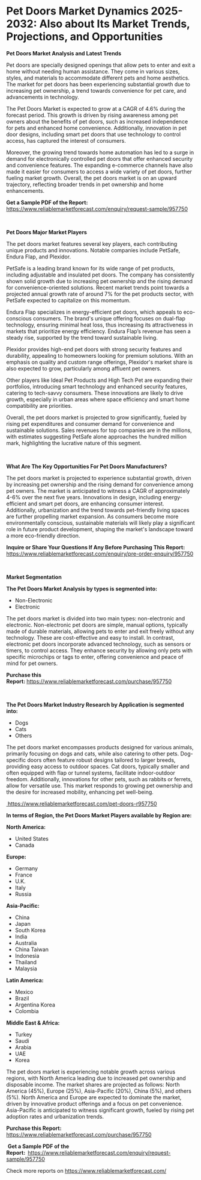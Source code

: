 <p><h1>Pet Doors Market Dynamics 2025-2032: Also about Its Market Trends, Projections, and Opportunities</h1></p><p><strong>Pet Doors Market Analysis and Latest Trends</strong></p>
<p><p>Pet doors are specially designed openings that allow pets to enter and exit a home without needing human assistance. They come in various sizes, styles, and materials to accommodate different pets and home aesthetics. The market for pet doors has been experiencing substantial growth due to increasing pet ownership, a trend towards convenience for pet care, and advancements in technology. </p><p>The Pet Doors Market is expected to grow at a CAGR of 4.6% during the forecast period. This growth is driven by rising awareness among pet owners about the benefits of pet doors, such as increased independence for pets and enhanced home convenience. Additionally, innovation in pet door designs, including smart pet doors that use technology to control access, has captured the interest of consumers. </p><p>Moreover, the growing trend towards home automation has led to a surge in demand for electronically controlled pet doors that offer enhanced security and convenience features. The expanding e-commerce channels have also made it easier for consumers to access a wide variety of pet doors, further fueling market growth. Overall, the pet doors market is on an upward trajectory, reflecting broader trends in pet ownership and home enhancements.</p></p>
<p><strong>Get a Sample PDF of the Report:&nbsp;</strong> <a href="https://www.reliablemarketforecast.com/enquiry/request-sample/957750?utm_campaign=2190&utm_medium=2&utm_source=Github&utm_content=ia&utm_term=07022025&utm_id=pet-doors">https://www.reliablemarketforecast.com/enquiry/request-sample/957750</a></p>
<p>&nbsp;</p>
<p><strong>Pet Doors Major Market Players</strong></p>
<p><p>The pet doors market features several key players, each contributing unique products and innovations. Notable companies include PetSafe, Endura Flap, and Plexidor. </p><p>PetSafe is a leading brand known for its wide range of pet products, including adjustable and insulated pet doors. The company has consistently shown solid growth due to increasing pet ownership and the rising demand for convenience-oriented solutions. Recent market trends point towards a projected annual growth rate of around 7% for the pet products sector, with PetSafe expected to capitalize on this momentum.</p><p>Endura Flap specializes in energy-efficient pet doors, which appeals to eco-conscious consumers. The brand's unique offering focuses on dual-flap technology, ensuring minimal heat loss, thus increasing its attractiveness in markets that prioritize energy efficiency. Endura Flap’s revenue has seen a steady rise, supported by the trend toward sustainable living.</p><p>Plexidor provides high-end pet doors with strong security features and durability, appealing to homeowners looking for premium solutions. With an emphasis on quality and custom range offerings, Plexidor's market share is also expected to grow, particularly among affluent pet owners. </p><p>Other players like Ideal Pet Products and High Tech Pet are expanding their portfolios, introducing smart technology and enhanced security features, catering to tech-savvy consumers. These innovations are likely to drive growth, especially in urban areas where space efficiency and smart home compatibility are priorities.</p><p>Overall, the pet doors market is projected to grow significantly, fueled by rising pet expenditures and consumer demand for convenience and sustainable solutions. Sales revenues for top companies are in the millions, with estimates suggesting PetSafe alone approaches the hundred million mark, highlighting the lucrative nature of this segment.</p></p>
<p>&nbsp;</p>
<p><strong>What Are The Key Opportunities For Pet Doors Manufacturers?</strong></p>
<p><p>The pet doors market is projected to experience substantial growth, driven by increasing pet ownership and the rising demand for convenience among pet owners. The market is anticipated to witness a CAGR of approximately 4-6% over the next five years. Innovations in design, including energy-efficient and smart pet doors, are enhancing consumer interest. Additionally, urbanization and the trend towards pet-friendly living spaces are further propelling market expansion. As consumers become more environmentally conscious, sustainable materials will likely play a significant role in future product development, shaping the market's landscape toward a more eco-friendly direction.</p></p>
<p><strong>Inquire or Share Your Questions If Any Before Purchasing This Report:</strong> <a href="https://www.reliablemarketforecast.com/enquiry/pre-order-enquiry/957750?utm_campaign=2190&utm_medium=2&utm_source=Github&utm_content=ia&utm_term=07022025&utm_id=pet-doors">https://www.reliablemarketforecast.com/enquiry/pre-order-enquiry/957750</a></p>
<p>&nbsp;</p>
<p><strong>Market Segmentation</strong></p>
<p><strong>The Pet Doors Market Analysis by types is segmented into:</strong></p>
<p><ul><li>Non-Electronic</li><li>Electronic</li></ul></p>
<p><p>The pet doors market is divided into two main types: non-electronic and electronic. Non-electronic pet doors are simple, manual options, typically made of durable materials, allowing pets to enter and exit freely without any technology. These are cost-effective and easy to install. In contrast, electronic pet doors incorporate advanced technology, such as sensors or timers, to control access. They enhance security by allowing only pets with specific microchips or tags to enter, offering convenience and peace of mind for pet owners.</p></p>
<p><strong>Purchase this Report:&nbsp;</strong><a href="https://www.reliablemarketforecast.com/purchase/957750?utm_campaign=2190&utm_medium=2&utm_source=Github&utm_content=ia&utm_term=07022025&utm_id=pet-doors">https://www.reliablemarketforecast.com/purchase/957750</a></p>
<p>&nbsp;</p>
<p><strong>The Pet Doors Market Industry Research by Application is segmented into:</strong></p>
<p><ul><li>Dogs</li><li>Cats</li><li>Others</li></ul></p>
<p><p>The pet doors market encompasses products designed for various animals, primarily focusing on dogs and cats, while also catering to other pets. Dog-specific doors often feature robust designs tailored to larger breeds, providing easy access to outdoor spaces. Cat doors, typically smaller and often equipped with flap or tunnel systems, facilitate indoor-outdoor freedom. Additionally, innovations for other pets, such as rabbits or ferrets, allow for versatile use. This market responds to growing pet ownership and the desire for increased mobility, enhancing pet well-being.</p></p>
<p><a href="https://www.reliablemarketforecast.com/pet-doors-r957750?utm_campaign=2190&utm_medium=2&utm_source=Github&utm_content=ia&utm_term=07022025&utm_id=pet-doors">&nbsp;https://www.reliablemarketforecast.com/pet-doors-r957750</a></p>
<p><strong>In terms of Region, the Pet Doors Market Players available by Region are:</strong></p>
<p>
    <p> <strong> North America: </strong>
        <ul>
            <li>United States</li>
            <li>Canada</li>
        </ul>
        </p> 
    <p> <strong> Europe: </strong>
        <ul>
            <li>Germany</li>
            <li>France</li>
            <li>U.K.</li>
            <li>Italy</li>
            <li>Russia</li>
        </ul>
        </p> 
    <p> <strong> Asia-Pacific: </strong>
        <ul>
            <li>China</li>
            <li>Japan</li>
            <li>South Korea</li>
            <li>India</li>
            <li>Australia</li>
            <li>China Taiwan</li>
            <li>Indonesia</li>
            <li>Thailand</li>
            <li>Malaysia</li>
        </ul>
        </p> 
    <p> <strong> Latin America: </strong>
        <ul>
            <li>Mexico</li>
            <li>Brazil</li>
            <li>Argentina Korea</li>
            <li>Colombia</li>
        </ul>
        </p> 
    <p> <strong> Middle East & Africa: </strong>
        <ul>
            <li>Turkey</li>
            <li>Saudi</li>
            <li>Arabia</li>
            <li>UAE</li>
            <li>Korea</li>
        </ul>
    </p>
    </p>
<p><p>The pet doors market is experiencing notable growth across various regions, with North America leading due to increased pet ownership and disposable income. The market shares are projected as follows: North America (45%), Europe (25%), Asia-Pacific (20%), China (5%), and others (5%). North America and Europe are expected to dominate the market, driven by innovative product offerings and a focus on pet convenience. Asia-Pacific is anticipated to witness significant growth, fueled by rising pet adoption rates and urbanization trends.</p></p>
<p><strong>Purchase this Report: </strong><a href="https://www.reliablemarketforecast.com/purchase/957750?utm_campaign=2190&utm_medium=2&utm_source=Github&utm_content=ia&utm_term=07022025&utm_id=pet-doors">https://www.reliablemarketforecast.com/purchase/957750</a></p>
<p>&nbsp;<strong>Get a Sample PDF of the Report:&nbsp;&nbsp;</strong><a href="https://www.reliablemarketforecast.com/enquiry/request-sample/957750?utm_campaign=2190&utm_medium=2&utm_source=Github&utm_content=ia&utm_term=07022025&utm_id=pet-doors">https://www.reliablemarketforecast.com/enquiry/request-sample/957750</a></p>
<p><strong></strong></p>
<p>Check more reports on <a href="https://www.reliablemarketforecast.com/?utm_campaign=2190&utm_medium=2&utm_source=Github&utm_content=ia&utm_term=07022025&utm_id=pet-doors">https://www.reliablemarketforecast.com/</a></p>